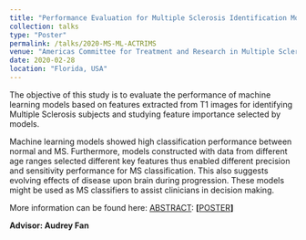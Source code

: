 ```yaml
---
title: "Performance Evaluation for Multiple Sclerosis Identification Models Based on MR Imaging and Machine Learning"
collection: talks
type: "Poster"
permalink: /talks/2020-MS-ML-ACTRIMS
venue: "Americas Committee for Treatment and Research in Multiple Sclerosis (ACTRIMS)"
date: 2020-02-28
location: "Florida, USA"
---
```


The objective of this study is to evaluate the performance of machine learning models based on features extracted from T1 images for identifying Multiple Sclerosis subjects and studying feature importance selected by models.

Machine learning models showed high classification performance between normal and MS. Furthermore, models constructed with data from different age ranges selected different key features thus enabled different precision and sensitivity performance for MS classification. This also suggests evolving effects of disease upon brain during progression. These models might be used as MS classifiers to assist clinicians in decision making.

More information can be found here: 
[ABSTRACT](https://journals.sagepub.com/doi/10.1177/1352458520917097):
<strong> [</strong><a href="/files/ACTRIMS Poster_FINAL_VER.pdf" target="_blank">POSTER</a><strong>] 

Advisor: Audrey Fan 